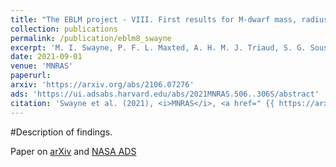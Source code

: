 ```yaml
---
title: "The EBLM project - VIII. First results for M-dwarf mass, radius, and effective temperature measurements using CHEOPS light curves"
collection: publications
permalink: /publication/eblm8_swayne
excerpt: 'M. I. Swayne, P. F. L. Maxted, A. H. M. J. Triaud, S. G. Sousa, C. Broeg, H.-G. Florén, P. Guterman, A. E. Simon, I. Boisse, A. Bonfanti, D. Martin, A. Santerne, S. Salmon, M. R. Standing, V. Van Grootel, T. G. Wilson, Y. Alibert, R. Alonso, G. Anglada Escudé, J. Asquier, T. Bárczy, D. Barrado, S. C. C. Barros, M. Battley, W. Baumjohann, M. Beck, T. Beck, A. Bekkelien, W. Benz, N. Billot, X. Bonfils, A. Brandeker, M.-D. Busch, J. Cabrera, S. Charnoz, A. Collier Cameron, Sz. Csizmadia, M. B. Davies, M. Deleuil, A. Deline, L. Delrez, O. D. S. Demangeon, B.-O. Demory, G. Dransfield, D. Ehrenreich, A. Erikson, A. Fortier, L. Fossati, M. Fridlund, D. Futyan, D. Gandolfi, M. Gillon, M. Guedel, G. Hébrard, N. Heidari, C. Hellier, K. Heng, M. Hobson, S. Hoyer, K. G. Isaak, L. Kiss, **V. Kunovac Hodžić**, S. Lalitha, J. Laskar, A. Lecavelier des Etangs, M. Lendl, C. Lovis, D. Magrin, L. Marafatto, J. McCormac, N. Miller, V. Nascimbeni, G. Olofsson, R. Ottensamer, I. Pagano, E. Pallé, G. Peter, G. Piotto, D. Pollacco, D. Queloz, R. Ragazzoni, N. Rando, H. Rauer, I. Ribas, N. C. Santos, G. Scandariato, D. Ségransan, A. M. S. Smith, M. Steinberger, M. Steller, Gy. M. Szabó, N. Thomas, S. Udry, I. Walter, N. A. Walton, E. Willett'
date: 2021-09-01
venue: 'MNRAS'
paperurl:
arxiv: 'https://arxiv.org/abs/2106.07276'
ads: 'https://ui.adsabs.harvard.edu/abs/2021MNRAS.506..306S/abstract'
citation: 'Swayne et al. (2021), <i>MNRAS</i>, <a href=" {{ https://arxiv.org/abs/2106.07276 }} ">arXiv</a> <a href=" {{ https://ui.adsabs.harvard.edu/abs/2021MNRAS.506..306S/abstract }} ">ADS</a>'
---
```

#Description of findings.

Paper on [arXiv](https://arxiv.org/abs/2106.07276) and [NASA ADS](https://ui.adsabs.harvard.edu/abs/2021MNRAS.506..306S/abstract)
